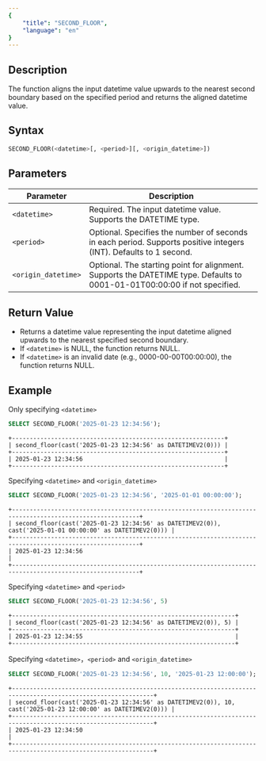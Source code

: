 ```yaml
---
{
    "title": "SECOND_FLOOR",
    "language": "en"
}
---
```


<!-- 
Licensed to the Apache Software Foundation (ASF) under one
or more contributor license agreements.  See the NOTICE file
distributed with this work for additional information
regarding copyright ownership.  The ASF licenses this file
to you under the Apache License, Version 2.0 (the
"License"); you may not use this file except in compliance
with the License.  You may obtain a copy of the License at

  http://www.apache.org/licenses/LICENSE-2.0

Unless required by applicable law or agreed to in writing,
software distributed under the License is distributed on an
"AS IS" BASIS, WITHOUT WARRANTIES OR CONDITIONS OF ANY
KIND, either express or implied.  See the License for the
specific language governing permissions and limitations
under the License.
-->

## Description
The function aligns the input datetime value upwards to the nearest second boundary based on the specified period and returns the aligned datetime value.

## Syntax

```sql
SECOND_FLOOR(<datetime>[, <period>][, <origin_datetime>])
```
## Parameters

| Parameter           | Description                                                                                                               |
|---------------------|---------------------------------------------------------------------------------------------------------------------------|
| `<datetime>`        | Required. The input datetime value. Supports the DATETIME type.                                                           |
| `<period>`          | Optional. Specifies the number of seconds in each period. Supports positive integers (INT). Defaults to 1 second.         |
| `<origin_datetime>` | Optional. The starting point for alignment. Supports the DATETIME type. Defaults to 0001-01-01T00:00:00 if not specified. |

## Return Value
- Returns a datetime value representing the input datetime aligned upwards to the nearest specified second boundary.
- If `<datetime>` is NULL, the function returns NULL.
- If `<datetime>` is an invalid date (e.g., 0000-00-00T00:00:00), the function returns NULL.

## Example
Only specifying `<datetime>`
```sql
SELECT SECOND_FLOOR('2025-01-23 12:34:56');
```
```text
+------------------------------------------------------------+
| second_floor(cast('2025-01-23 12:34:56' as DATETIMEV2(0))) |
+------------------------------------------------------------+
| 2025-01-23 12:34:56                                        |
+------------------------------------------------------------+
```
Specifying `<datetime>` and `<origin_datetime>`
```sql
SELECT SECOND_FLOOR('2025-01-23 12:34:56', '2025-01-01 00:00:00');
```
```text
+----------------------------------------------------------------------------------------------------------+
| second_floor(cast('2025-01-23 12:34:56' as DATETIMEV2(0)), cast('2025-01-01 00:00:00' as DATETIMEV2(0))) |
+----------------------------------------------------------------------------------------------------------+
| 2025-01-23 12:34:56                                                                                      |
+----------------------------------------------------------------------------------------------------------+
```
Specifying `<datetime>` and `<period>`
```sql
SELECT SECOND_FLOOR('2025-01-23 12:34:56', 5)
```
```text
+---------------------------------------------------------------+
| second_floor(cast('2025-01-23 12:34:56' as DATETIMEV2(0)), 5) |
+---------------------------------------------------------------+
| 2025-01-23 12:34:55                                           |
+---------------------------------------------------------------+
```
Specifying `<datetime>`，`<period>` and `<origin_datetime>`
```sql
SELECT SECOND_FLOOR('2025-01-23 12:34:56', 10, '2025-01-23 12:00:00');
```
```text
+--------------------------------------------------------------------------------------------------------------+
| second_floor(cast('2025-01-23 12:34:56' as DATETIMEV2(0)), 10, cast('2025-01-23 12:00:00' as DATETIMEV2(0))) |
+--------------------------------------------------------------------------------------------------------------+
| 2025-01-23 12:34:50                                                                                          |
+--------------------------------------------------------------------------------------------------------------+
```